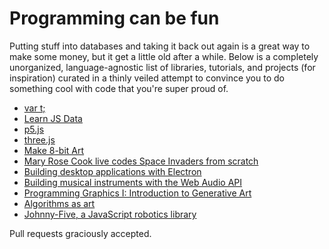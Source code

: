 # Programming can be fun

Putting stuff into databases and taking it back out again is a great way to make some money, but it get a little old after a while. Below is a completely unorganized, language-agnostic list of libraries, tutorials, and projects (for inspiration) curated in a thinly veiled attempt to convince you to do something cool with code that you're super proud of.

* [var t;](http://vart.institute)
* [Learn JS Data](http://learnjsdata.com)
* [p5.js](http://p5js.org)
* [three.js](http://threejs.org)
* [Make 8-bit Art](http://make8bitart.com)
* [Mary Rose Cook live codes Space Invaders from scratch](https://vimeo.com/105955605)
* [Building desktop applications with Electron](https://medium.com/developers-writing/building-a-desktop-application-with-electron-204203eeb658)
* [Building musical instruments with the Web Audio API](http://www.stevekinney.net/videos/#itemId=5591b17be4b05fd28f98d438)
* [Programming Graphics I: Introduction to Generative Art](https://www.skillshare.com/classes/design/Programming-Graphics-I-Introduction-to-Generative-Art/782118657)
* [Algorithms as art](https://labs.ideo.com/2014/06/04/painting-with-code/)
* [Johnny-Five, a JavaScript robotics library](http://johnny-five.io)

Pull requests graciously accepted.
